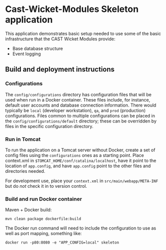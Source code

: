 # Cast-Wicket-Modules Skeleton application

This application demonstrates basic setup needed to use some of the basic infrastructure that the CAST
Wicket Modules provide:
 * Base database structure
 * Event logging

## Build and deployment instructions

### Configurations

The `config/configurations` directory has configuration files that will be used when run in a Docker container.
These files include, for instance, default user accounts and database connection information.
There would typically be `local` (developer workstation), `qa`, and `prod` (production) configurations.
Files common to multiple configurations can be placed in the `config/configurations/default` directory;
these can be overridden by files in the specific configuration directory.

### Run in Tomcat

To run the application on a Tomcat server without Docker, 
create a set of config files using the `configurations` ones as a starting
point.  Place context.xml in `$TOMCAT_HOME/conf/catalina/localhost`, 
have it point to the location of `app.config`, and have `app.config` point
to the other files and directories needed.
 
For development use, place your `context.xml` in `src/main/webapp/META-INF`
but do _not_ check it in to version control.


### Build and run Docker container

Maven + Docker build:

`mvn clean package dockerfile:build`

The Docker run command will need to include the configuration to use as well as port mapping,
something like:

`docker run -p80:8080 -e "APP_CONFIG=local" skeleton`



